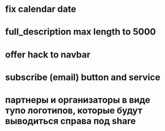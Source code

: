 # fix calendar date
# full_description max length to 5000
# offer hack to navbar
# subscribe (email) button and service
# партнеры и организаторы в виде тупо логотипов, которые будут выводиться справа под share
